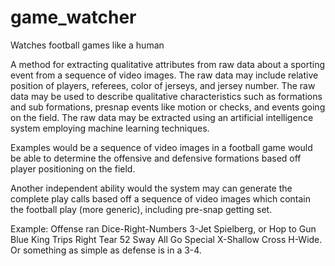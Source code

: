 # game_watcher
Watches football games like a human


A method for extracting qualitative attributes from raw data about a sporting event from a sequence of video images. The raw data may include relative position of players, referees, color of jerseys, and jersey number. The raw data may be used to describe qualitative characteristics such as formations and sub formations, presnap events like motion or checks, and events going on the field. The raw data may be extracted using an artificial intelligence system employing machine learning techniques.

Examples would be a sequence of video images in a football game would be able to determine the offensive and defensive formations based off player positioning on the field. 

Another independent ability would the system may can generate the complete play calls based off a sequence of video images which contain the football play (more generic), including pre-snap getting set.

Example: Offense ran  Dice-Right-Numbers 3-Jet Spielberg, or Hop to Gun Blue King Trips Right Tear 52 Sway All Go Special X-Shallow Cross H-Wide. 
Or something as simple as defense is in a 3-4.

